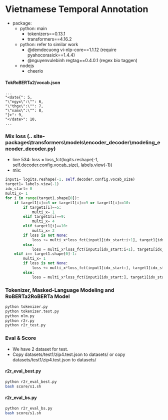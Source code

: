 # Vietnamese Temporal Annotation 
- package:
	+ python: main
		+ tokenizers==0.13.1
		+ transformers==4.16.2
	+ python: refer to similar work
		+ @demdecuong vi-nlp-core==1.1.12 (require pyahocorasick==1.4.4)
		+ @nguyenvulebinh regtag==0.4.0.1 (regex bio taggen)
	+ nodejs
		+ cheerio
#### TokRoBERTa2/vocab.json
```
...
"<date{": 5,
"\"ngyx\":\"": 6,
"\"thgx\":\"": 7,
"\"namx\":\"": 8,
"}>": 9,
"</date>": 10,
...
```
### Mix loss (.. site-packages\transformers\models\encoder_decoder\modeling_encoder_decoder.py)
- line 534: loss = loss_fct(logits.reshape(-1, self.decoder.config.vocab_size), labels.view(-1))
- mix:
```python
input1= logits.reshape(-1, self.decoder.config.vocab_size)
target1= labels.view(-1)
idx_start= 0
multi_x= 1
for i in range(target1.shape[0]):
	if target1[i]==5 or target1[i]==9 or target1[i]==10:
		if target1[i]==5:
			multi_x= 1
		elif target1[i]==9:
			multi_x= 4
		elif target1[i]==10:
			multi_x= 2
		if loss is not None:
			loss += multi_x*loss_fct(input1[idx_start:i+1], target1[idx_start:i+1])
		else:
			loss = multi_x*loss_fct(input1[idx_start:i+1], target1[idx_start:i+1])
	elif i== target1.shape[0]-1:
		multi_x= 1
		if loss is not None:
			loss += multi_x*loss_fct(input1[idx_start:], target1[idx_start:])
		else:
			loss = multi_x*loss_fct(input1[idx_start:], target1[idx_start:])
```

### Tokenizer, Masked-Language Modeling and RoBERTa2RoBERTa Model
```bash
python tokenizer.py
python tokenizer.test.py
python mlm.py
python r2r.py
python r2r_test.py
```

### Eval & Score
- We have 2 dataset for test.
- Copy datasets/test1/zip4.test.json to datasets/ or copy datasets/test1/zip4.test.json to datasets/
#### r2r_eval_best.py
```bash
python r2r_eval_best.py
bash score/s1.sh
```

#### r2r_eval_bs.py
```bash
python r2r_eval_bs.py
bash score/s1.sh
```